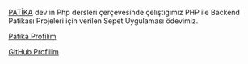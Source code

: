 [PATİKA](https://app.patika.dev/) dev in Php dersleri çerçevesinde çelıştığımız PHP ile Backend Patikası Projeleri
için verilen Sepet Uygulaması ödevimiz.

[Patika Profilim](https://app.patika.dev/sibgat)

[GitHub Profilim](https://github.com/Sibgatullahsanli)